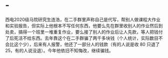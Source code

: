 # -
西电2020级马院研究生连浩，在二手群里声称自己是代写，帮别人做课程大作业和实验报告，但实际上他根本不写任何东西，他要么先在群里收别人的作业然后到处卖，搞得一个班里一堆重复作业，要么接了别人的作业后让人先款，等人把钱付了后死活不给东西。去年靠这个在二手群骗了两千多块钱（个人统计，实际数目不会比这个少），后来有人报警，他还了一部分人的钱款（有的人说是收 80 只退了 25，有的人说没退）。今年他依旧不知悔改，继续骗钱。
